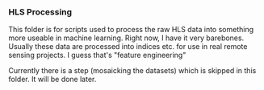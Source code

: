 <h3> HLS Processing </h3>
This folder is for scripts used to process the raw HLS data into something more useable in machine learning. Right now, I have it very barebones. Usually these data are processed into indices etc. for use in real remote sensing projects. I guess that's "feature engineering"

Currently there is a step (mosaicking the datasets) which is skipped in this folder. It will be done later.